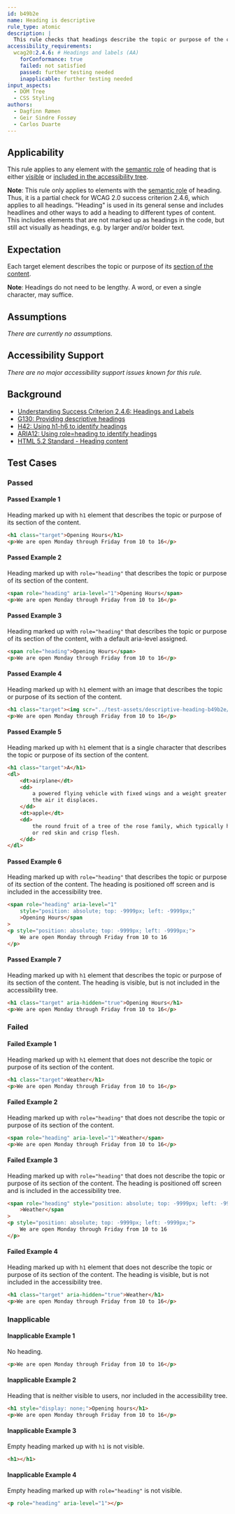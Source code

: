 ```yaml
---
id: b49b2e
name: Heading is descriptive
rule_type: atomic
description: |
  This rule checks that headings describe the topic or purpose of the content.
accessibility_requirements:
  wcag20:2.4.6: # Headings and labels (AA)
    forConformance: true
    failed: not satisfied
    passed: further testing needed
    inapplicable: further testing needed
input_aspects:
  - DOM Tree
  - CSS Styling
authors:
  - Dagfinn Rømen
  - Geir Sindre Fossøy
  - Carlos Duarte
---
```


## Applicability

This rule applies to any element with the [semantic role](#semantic-role) of heading that is either [visible](#visible) or [included in the accessibility tree](#included-in-the-accessibility-tree).

**Note**: This rule only applies to elements with the [semantic role](#semantic-role) of heading. Thus, it is a partial check for WCAG 2.0 success criterion 2.4.6, which applies to all headings. "Heading" is used in its general sense and includes headlines and other ways to add a heading to different types of content. This includes elements that are not marked up as headings in the code, but still act visually as headings, e.g. by larger and/or bolder text.

## Expectation

Each target element describes the topic or purpose of its [section of the content](#section-of-content).

**Note**: Headings do not need to be lengthy. A word, or even a single character, may suffice.

## Assumptions

_There are currently no assumptions._

## Accessibility Support

_There are no major accessibility support issues known for this rule._

## Background

- [Understanding Success Criterion 2.4.6: Headings and Labels](https://www.w3.org/WAI/WCAG21/Understanding/headings-and-labels.html)
- [G130: Providing descriptive headings](https://www.w3.org/WAI/WCAG21/Techniques/general/G130)
- [H42: Using h1-h6 to identify headings](https://www.w3.org/WAI/WCAG21/Techniques/html/H42)
- [ARIA12: Using role=heading to identify headings](https://www.w3.org/WAI/WCAG21/Techniques/aria/ARIA12)
- [HTML 5.2 Standard - Heading content](https://www.w3.org/TR/html52/dom.html#heading-content)

## Test Cases

### Passed

#### Passed Example 1

Heading marked up with `h1` element that describes the topic or purpose of its section of the content.

```html
<h1 class="target">Opening Hours</h1>
<p>We are open Monday through Friday from 10 to 16</p>
```

#### Passed Example 2

Heading marked up with `role="heading"` that describes the topic or purpose of its section of the content.

```html
<span role="heading" aria-level="1">Opening Hours</span>
<p>We are open Monday through Friday from 10 to 16</p>
```

#### Passed Example 3

Heading marked up with `role="heading"` that describes the topic or purpose of its section of the content, with a default aria-level assigned.

```html
<span role="heading">Opening Hours</span>
<p>We are open Monday through Friday from 10 to 16</p>
```

#### Passed Example 4

Heading marked up with `h1` element with an image that describes the topic or purpose of its section of the content.

```html
<h1 class="target"><img scr="../test-assets/descriptive-heading-b49b2e/opening_hours_icon.png" alt="Opening hours" /></h1>
<p>We are open Monday through Friday from 10 to 16</p>
```

#### Passed Example 5

Heading marked up with `h1` element that is a single character that describes the topic or purpose of its section of the content.

```html
<h1 class="target">A</h1>
<dl>
	<dt>airplane</dt>
	<dd>
		a powered flying vehicle with fixed wings and a weight greater than that of
		the air it displaces.
	</dd>
	<dt>apple</dt>
	<dd>
		the round fruit of a tree of the rose family, which typically has thin green
		or red skin and crisp flesh.
	</dd>
</dl>
```

#### Passed Example 6

Heading marked up with `role="heading"` that describes the topic or purpose of its section of the content. The heading is positioned off screen and is included in the accessibility tree.

```html
<span role="heading" aria-level="1"
	style="position: absolute; top: -9999px; left: -9999px;"
	>Opening Hours</span
>
<p style="position: absolute; top: -9999px; left: -9999px;">
	We are open Monday through Friday from 10 to 16
</p>
```

#### Passed Example 7

Heading marked up with `h1` element that describes the topic or purpose of its section of the content. The heading is visible, but is not included in the accessibility tree.

```html
<h1 class="target" aria-hidden="true">Opening Hours</h1>
<p>We are open Monday through Friday from 10 to 16</p>
```

### Failed

#### Failed Example 1

Heading marked up with `h1` element that does not describe the topic or purpose of its section of the content.

```html
<h1 class="target">Weather</h1>
<p>We are open Monday through Friday from 10 to 16</p>
```

#### Failed Example 2

Heading marked up with `role="heading"` that does not describe the topic or purpose of its section of the content.

```html
<span role="heading" aria-level="1">Weather</span>
<p>We are open Monday through Friday from 10 to 16</p>
```

#### Failed Example 3

Heading marked up with `role="heading"` that does not describe the topic or purpose of its section of the content. The heading is positioned off screen and is included in the accessibility tree.

```html
<span role="heading" style="position: absolute; top: -9999px; left: -9999px;"
	>Weather</span
>
<p style="position: absolute; top: -9999px; left: -9999px;">
	We are open Monday through Friday from 10 to 16
</p>
```

#### Failed Example 4

Heading marked up with `h1` element that does not describe the topic or purpose of its section of the content. The heading is visible, but is not included in the accessibility tree.

```html
<h1 class="target" aria-hidden="true">Weather</h1>
<p>We are open Monday through Friday from 10 to 16</p>
```

### Inapplicable

#### Inapplicable Example 1

No heading.

```html
<p>We are open Monday through Friday from 10 to 16</p>
```

#### Inapplicable Example 2

Heading that is neither visible to users, nor included in the accessibility tree.

```html
<h1 style="display: none;">Opening hours</h1>
<p>We are open Monday through Friday from 10 to 16</p>
```

#### Inapplicable Example 3

Empty heading marked up with `h1` is not visible.

```html
<h1></h1>
```

#### Inapplicable Example 4

Empty heading marked up with `role="heading"` is not visible.

```html
<p role="heading" aria-level="1"></p>
```